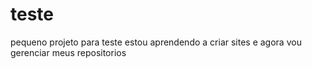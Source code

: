 # teste
pequeno projeto para teste
estou aprendendo a criar sites e agora vou gerenciar meus repositorios
